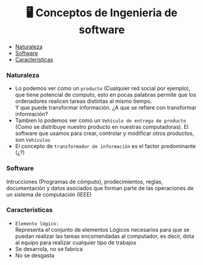 <h1 align="center"> 🖥️ Conceptos de Ingenieria de software</h1>

- [Naturaleza](#naturaleza)
- [Software](#software)
- [Caracteristicas](#caracteristicas)

### Naturaleza

- Lo podemos ver como un `producto` (Cualquier red social por ejemplo), que tiene potencial de computo, esto en pocas palabras permite que los ordenadores realicen tareas distintas al mismo tiempo.\
Y que puede transformar información. ¿A que se refiere con transformar información?
- Tambien lo podemos ver como un `Vehículo de entrega de producto` (Como se distribuye nuestro producto en nuestras computadoras). El software que usamos para crear, controlar y modificar otros productos, son `Vehículos`
- El concepto de `transformador de información` es el factor predominante (¿?)

### Software

Intrucciones (Programas de cómputo), prodecimientos, reglas, documentación y datos asociados que forman parte de las operaciones de un sistema de computación (IEEE) 

### Caracteristicas

- `Elemento lógico:`\
  Representa el conjunto de elementos Lógicos necesarios para que se puedan realizar las tareas encomendadas al computador, es decir, dota al equipo para realizar cualquier tipo de trabajos
- Se desarrola, no se fabrica 
- No se desgasta